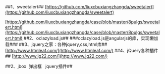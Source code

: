##1、sweetalert##
[https://github.com/liuxcbuxiangzhangda/sweetalert](https://github.com/liuxcbuxiangzhangda/sweetalert)

[https://github.com/liuxcbuxiangzhangda/case/blob/master/8pulgs/sweetalert.html](https://github.com/liuxcbuxiangzhangda/case/blob/master/8pulgs/sweetalert.html)
##2、oclazyload.js##
###oclazyload.js是angularjs的库，实现懒加载###
##3、jquery之家：各种jquery,css,html库##
[http://www.htmleaf.com/](http://www.htmleaf.com/)
##4、jQuery各种插件##
[http://www.jq22.com/](http://www.jq22.com/)

##2、jbox  弹出框    jquery插件##